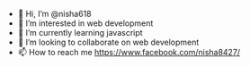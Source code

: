 - 👋 Hi, I’m @nisha618
- 👀 I’m interested in web development
- 🌱 I’m currently learning javascript
- 💞️ I’m looking to collaborate on web development
- 📫 How to reach me https://www.facebook.com/nisha8427/

<!---
nisha618/nisha618 is a ✨ special ✨ repository because its `README.md` (this file) appears on your GitHub profile.
You can click the Preview link to take a look at your changes.
--->
